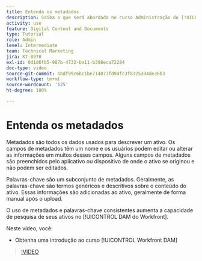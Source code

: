 ```yaml
---
title: Entenda os metadados
description: Saiba o que será abordado no curso Administração do [!UICONTROL DAM do Workfront], parte 2 - Metadados e palavras-chave.
activity: use
feature: Digital Content and Documents
type: Tutorial
role: Admin
level: Intermediate
team: Technical Marketing
jira: KT-8970
exl-id: 0d1d6fb5-907b-4732-ba11-b398eca72284
doc-type: video
source-git-commit: bbdf99c6bc1be714077fd94fc3f8325394de36b3
workflow-type: tm+mt
source-wordcount: '125'
ht-degree: 100%

---
```


# Entenda os metadados

Metadados são todos os dados usados para descrever um ativo. Os campos de metadados têm um nome e os usuários podem editar ou alterar as informações em muitos desses campos. Alguns campos de metadados são preenchidos pelo aplicativo ou dispositivo de onde o ativo se originou e não podem ser editados.

Palavras-chave são um subconjunto de metadados. Geralmente, as palavras-chave são termos genéricos e descritivos sobre o conteúdo do ativo. Essas informações são adicionadas ao ativo, geralmente de forma manual após o upload.

O uso de metadados e palavras-chave consistentes aumenta a capacidade de pesquisa de seus ativos no [!UICONTROL DAM do Workfront].

Neste vídeo, você:

* Obtenha uma introdução ao curso [!UICONTROL Workfront DAM]

>[!VIDEO](https://video.tv.adobe.com/v/3419540/?quality=12&learn=on&enablevpops=1&captions=por_br)
